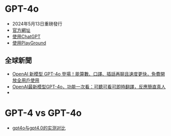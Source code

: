 # GPT-4o
- 2024年5月13日重磅發行
- [官方網址](https://openai.com/index/hello-gpt-4o/)
- [使用ChatGPT](https://chatgpt.com/?model=gpt-4o)
- [使用PlayGround](https://platform.openai.com/playground/chat?mode=chat&model=gpt-4o&models=gpt-4o)

## 全球新聞
- [OpenAI 新模型 GPT-4o 登場！能算數、口譯、插話再聊且速度更快，免費開放全用戶使用](https://www.techbang.com/posts/115315-openai-launches-gpt-4o-new-model-it-is-faster)
- [OpenAI最新模型GPT-4o，功能一次看：可聽可看可即時翻譯，反應簡直真人](https://www.businessweekly.com.tw/international/blog/3015580)
- []()

# GPT-4 vs GPT-4o
- [gpt4o与gpt4.0的实测对比](https://zhuanlan.zhihu.com/p/697587954)
